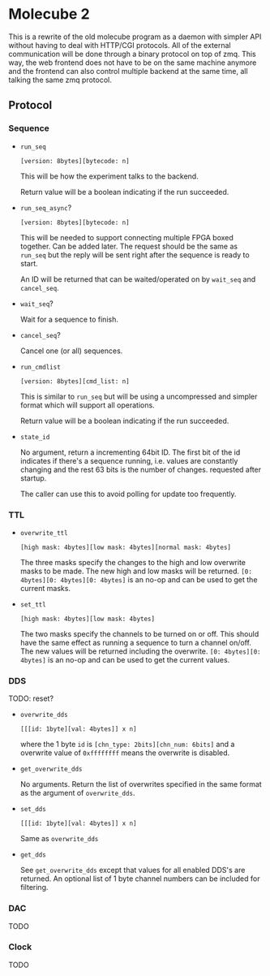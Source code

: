 # Molecube 2

This is a rewrite of the old molecube program as a daemon with simpler API
without having to deal with HTTP/CGI protocols.
All of the external communication will be done through a binary protocol on top of zmq.
This way, the web frontend does not have to be on the same machine anymore and
the frontend can also control multiple backend at the same time, all talking the same
zmq protocol.

## Protocol

### Sequence

* `run_seq`

    `[version: 8bytes][bytecode: n]`

    This will be how the experiment talks to the backend.

    Return value will be a boolean indicating if the run succeeded.

* `run_seq_async`?

    `[version: 8bytes][bytecode: n]`

    This will be needed to support connecting multiple FPGA boxed together.
    Can be added later. The request should be the same as `run_seq` but
    the reply will be sent right after the sequence is ready to start.

    An ID will be returned that can be waited/operated on by `wait_seq` and `cancel_seq`.

* `wait_seq`?

    Wait for a sequence to finish.

* `cancel_seq`?

    Cancel one (or all) sequences.

* `run_cmdlist`

    `[version: 8bytes][cmd_list: n]`

    This is similar to `run_seq` but will be using a uncompressed and simpler format which
    will support all operations.

    Return value will be a boolean indicating if the run succeeded.

* `state_id`

    No argument, return a incrementing 64bit ID.
    The first bit of the id indicates if there's a sequence running,
    i.e. values are constantly changing and the rest 63 bits is the number of changes.
    requested after startup.

    The caller can use this to avoid polling for update too frequently.

### TTL

* `overwrite_ttl`

    `[high mask: 4bytes][low mask: 4bytes][normal mask: 4bytes]`

    The three masks specify the changes to the high and low overwrite masks to be made.
    The new high and low masks will be returned.
    `[0: 4bytes][0: 4bytes][0: 4bytes]` is an no-op and can be used to get the current masks.

* `set_ttl`

    `[high mask: 4bytes][low mask: 4bytes]`

    The two masks specify the channels to be turned on or off.
    This should have the same effect as running a sequence to turn a channel on/off.
    The new values will be returned including the overwrite.
    `[0: 4bytes][0: 4bytes]` is an no-op and can be used to get the current values.

### DDS

TODO: reset?

* `overwrite_dds`

    `[[[id: 1byte][val: 4bytes]] x n]`

    where the 1 byte `id` is `[chn_type: 2bits][chn_num: 6bits]` and a overwrite value of
    `0xffffffff` means the overwrite is disabled.

* `get_overwrite_dds`

    No arguments. Return the list of overwrites specified in the same format as
    the argument of `overwrite_dds`.

* `set_dds`

    `[[[id: 1byte][val: 4bytes]] x n]`

    Same as `overwrite_dds`

* `get_dds`

    See `get_overwrite_dds` except that values for all enabled DDS's are returned.
    An optional list of 1 byte channel numbers can be included for filtering.

### DAC

TODO

### Clock

TODO
